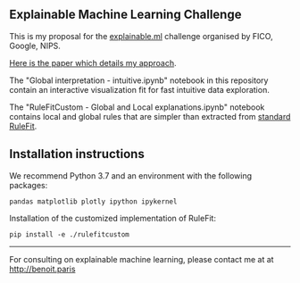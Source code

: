 ## Explainable Machine Learning Challenge

This is my proposal for the [explainable.ml](https://community.fico.com/s/explainable-machine-learning-challenge) challenge organised by FICO, Google, NIPS.

[Here is the paper which details my approach](https://github.com/benoitparis/explainable-challenge/raw/master/Decision%20tree%20node%20participation%20as%20a%20tool%20for%20interpretability.pdf). 

The "Global interpretation - intuitive.ipynb" notebook in this repository contain an interactive visualization fit for fast intuitive data exploration.

The "RuleFitCustom - Global and Local explanations.ipynb" notebook contains local and global rules that are simpler than extracted from [standard RuleFit](https://statweb.stanford.edu/~jhf/R_RuleFit.html).

## Installation instructions

We recommend Python 3.7 and an environment with the following packages:

```
pandas matplotlib plotly ipython ipykernel
```

Installation of the customized implementation of RuleFit:

```
pip install -e ./rulefitcustom
```

----

For consulting on explainable machine learning, please contact me at at http://benoit.paris
